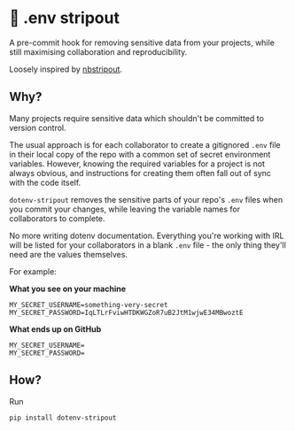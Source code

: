 # :see_no_evil: .env stripout

A pre-commit hook for removing sensitive data from your projects, while still maximising collaboration and reproducibility.

Loosely inspired by [nbstripout](https://github.com/kynan/nbstripout).

## Why?

Many projects require sensitive data which shouldn't be committed to version control.

The usual approach is for each collaborator to create a gitignored `.env` file in their local copy of the repo with a common set of secret environment variables. However, knowing the required variables for a project is not always obvious, and instructions for creating them often fall out of sync with the code itself.

`dotenv-stripout` removes the sensitive parts of your repo's `.env` files when you commit your changes, while leaving the variable names for collaborators to complete.

No more writing dotenv documentation. Everything you're working with IRL will be listed for your collaborators in a blank `.env` file - the only thing they'll need are the values themselves.

For example:

**What you see on your machine**

```.env
MY_SECRET_USERNAME=something-very-secret
MY_SECRET_PASSWORD=IqLTLrFviwHTDKWGZoR7uB2JtM1wjwE34MBwoztE
```

**What ends up on GitHub**

```.env
MY_SECRET_USERNAME=
MY_SECRET_PASSWORD=
```

## How?

Run

```shell
pip install dotenv-stripout
```

